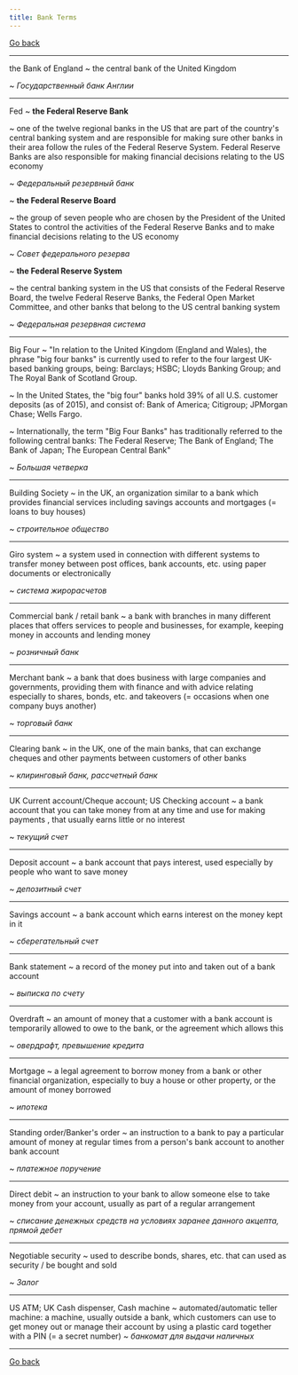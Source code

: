 ```yaml
---
title: Bank Terms
---
```


[Go back](https://teu5us.github.io)

------

the Bank of England
  ~ the central bank of the United Kingdom

  ~ *Государственный банк Англии*

------

Fed
  ~ **the Federal Reserve Bank**

  ~ one of the twelve regional banks in the US that are part of the country's central banking system and are responsible for making sure other banks in their area follow the rules of the Federal Reserve System. Federal Reserve Banks are also responsible for making financial decisions relating to the US economy

  ~ *Федеральный резервный банк*

  ~ **the Federal Reserve Board**

  ~ the group of seven people who are chosen by the President of the United States to control the activities of the Federal Reserve Banks and to make financial decisions relating to the US economy

  ~ *Совет федерального резерва*

  ~ **the Federal Reserve System**

  ~ the central banking system in the US that consists of the Federal Reserve Board, the twelve Federal Reserve Banks, the Federal Open Market Committee, and other banks that belong to the US central banking system

  ~ *Федеральная резервная система*

------

Big Four
  ~ "In relation to the United Kingdom (England and Wales), the phrase "big four banks" is currently used to refer to the four largest UK-based banking groups, being: Barclays; HSBC; Lloyds Banking Group; and The Royal Bank of Scotland Group.

  ~ In the United States, the "big four" banks hold 39% of all U.S. customer deposits (as of 2015), and consist of: Bank of America; Citigroup; JPMorgan Chase; Wells Fargo.

  ~ Internationally, the term "Big Four Banks" has traditionally referred to the following central banks: The Federal Reserve; The Bank of England; The Bank of Japan; The European Central Bank"

  ~ *Большая четверка*

------

Building Society
  ~ in the UK, an organization similar to a bank which provides financial services including savings accounts and mortgages (= loans to buy houses)

  ~ *строительное общество*

------

Giro system
  ~ a system used in connection with different systems to transfer money between post offices, bank accounts, etc. using paper documents or electronically

  ~ *система жирорасчетов*

------

Commercial bank / retail bank
  ~ a bank with branches in many different places that offers services to people and businesses, for example, keeping money in accounts and lending money

  ~ *розничный банк*

------

Merchant bank
  ~ a bank that does business with large companies and governments, providing them with finance and with advice relating especially to shares, bonds, etc. and takeovers (= occasions when one company buys another)

  ~ *торговый банк*

------

Clearing bank
  ~ in the UK, one of the main banks, that can exchange cheques and other payments between customers of other banks

  ~ *клиринговый банк, рассчетный банк*

------

UK Current account/Cheque account; US Checking account
  ~ a bank account that you can take money from at any time and use for making payments , that usually earns little or no interest

  ~ *текущий счет*

------

Deposit account
  ~ a bank account that pays interest, used especially by people who want to save money

  ~ *депозитный счет*

------

Savings account
  ~ a bank account which earns interest on the money kept in it

  ~ *сберегательный счет*

------

Bank statement
  ~ a record of the money put into and taken out of a bank account

  ~ *выписка по счету*

------

Overdraft
  ~ an amount of money that a customer with a bank account is temporarily allowed to owe to the bank, or the agreement which allows this

  ~ *овердрафт, превышение кредита*

------

Mortgage
  ~ a legal agreement to borrow money from a bank or other financial organization, especially to buy a house or other property, or the amount of money borrowed

  ~ *ипотека*

------

Standing order/Banker's order
  ~ an instruction to a bank to pay a particular amount of money at regular times from a person's bank account to another bank account

  ~ *платежное поручение*

------

Direct debit
  ~ an instruction to your bank to allow someone else to take money from your account, usually as part of a regular arrangement

  ~ *списание денежных средств на условиях заранее данного акцепта, прямой дебет*

------

Negotiable security
  ~ used to describe bonds, shares, etc. that can used as security / be bought and sold

  ~ *Залог*

------

US ATM; UK Cash dispenser, Cash machine
  ~ automated/automatic teller machine: a machine, usually outside a bank, which customers can use to get money out or manage their account by using a plastic card together with a PIN (= a secret number)
  ~ *банкомат для выдачи наличных*

------

[Go back](https://teu5us.github.io)
